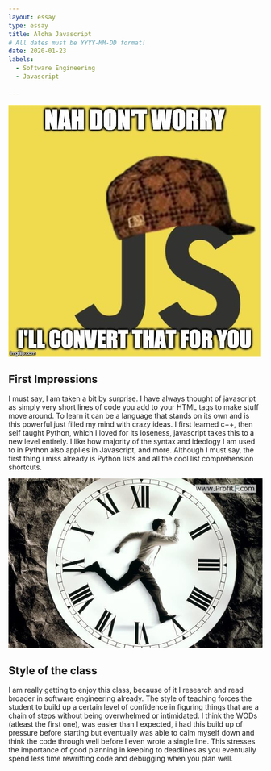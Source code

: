 ```yaml
---
layout: essay
type: essay
title: Aloha Javascript
# All dates must be YYYY-MM-DD format!
date: 2020-01-23
labels:
  - Software Engineering
  - Javascript
  
---
```


<img class="ui medium left square floated image" src="../images/javascript.jpeg">

## First Impressions
I must say, I am taken a bit by surprise. I have always thought of javascript as simply very short lines of code you add to your HTML tags to make stuff move around. To learn it can be a language that stands on its own and is this powerful just filled my mind with crazy ideas. I first learned c++, then self taught Python, which I loved for its loseness, javascript takes this to a new level entirely. I like how majority of the syntax and ideology I am used to in Python also applies in Javascript, and more. Although I must say, the first thing i miss already is Python lists and all the cool list comprehension shortcuts.  <br>

<img class="ui medium left square floated image" src="../images/time.jpg">

## Style of the class
I am really getting to enjoy this class, because of it I research and read broader in software engineering already. The style of teaching forces the student to build up a certain level of confidence in figuring things that are a chain of steps without being overwhelmed or intimidated. I think the WODs (atleast the first one), was easier than I expected, i had this build up of pressure before starting  but eventually was able to calm myself down and think the code through well before I even wrote a single line. This stresses the importance of good planning in keeping to deadlines as you eventually spend less time rewritting code and debugging when you plan well. 

